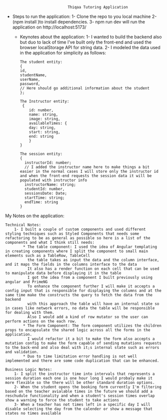     
                                Thiqaa Tutoring Application
- Steps to run the application:
    1- Clone the repo to you local machine
    2- (npm install )to install dependencies.
    3- npm run dev will run the application on http://localhost:5173/

  - Keynotes about the application:
      1- I wanted to build the backend also but duo to lack of time I've built only the front-end and used the browser localStorage API for string data.
      2- I modeled the data used in the application for simplicity as follows:

        The student entity: 
        { 
        id,
        studentName,
        userName,
        password,
        // Here should go additional information about the student
        };
  
        The Instructor entity: 
         {
            id: number,
            name: string,
            image: string,
            availableTimes: {
            day: string,
            start: string,
            end: string
            }
        }
  
        The session entity:
        {
          instructorId: number;
          // I added the instructor name here to make things a bit easier in the normal cases I will store only the instructor id and when the front-end requests the session data it will be populated with instructor info 
          instructorName: string;
          studentId: number,
          sessionsDate: Date;
          startTime: string;
          endTime: string
        }

My Notes on the application: 

    Technical Notes:
        1- I built a couple of custom components and used different styling techniques such as Styled Components that needs some refactoring to be as general as possible so here is a list of the components and what I think still needs:
            * The table component: I used the idea of Angular templating in creating components where I split the component to small main elements such as a TableRow, TableCell
              the table takes as input the data and the column interface, and it maps the fields in the columns interface to the data
              It also has a render function on each cell that can be used to manipulate data before displaying it in the table
              I got the idea from a component I built previously using angular and PrimeNG
              To enhance the component further I will make it accepts a config input that is responsible for displaying the columns and at the same time make the constructs the query to fetch the data from the backend
              with this approach the table will have an internal state so in cases like network errors, no data the table will be responsible for dealing with them.
              Also I would add a kind of row mutator so the user can perform actions on the each row.
            * The Form Component: The form component utilizes the children props to encapsulate the shared logic across all the forms in the application.
              I would refactor it a bit to make the form also accepts a mutation config to make the form capable of sending mutations requests to the back-end and also deal with it;s internal state such as errors and validation.
            * Duo to time limitation error handling is not well implemented and there are some code duplication that can be enhanced.

    Business Logic Notes:
        1- I split the instructor time into intervals that represents a session duration each one is one hour long I would probaly make it more flexible so the there will be other standard duration options.
        2- When the student opens the booking form currently I'm filtering based on the teacher avialable times in the future we should add a reschudule functionality and when a student's session times overlap show a warning to force the student to take actions
        3- When a teacher has not times left in a specific day I will disable selecting the day from the calender or show a message that states no times available 
